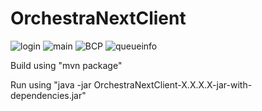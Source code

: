 # OrchestraNextClient

![login](http://i.imgur.com/XuVSPY5.png)
![main](http://i.imgur.com/8Ozzq5N.png)
![BCP](http://i.imgur.com/mGRlWnp.png)
![queueinfo](http://i.imgur.com/U2e0fXU.png)

Build using "mvn package"

Run using "java -jar OrchestraNextClient-X.X.X.X-jar-with-dependencies.jar"